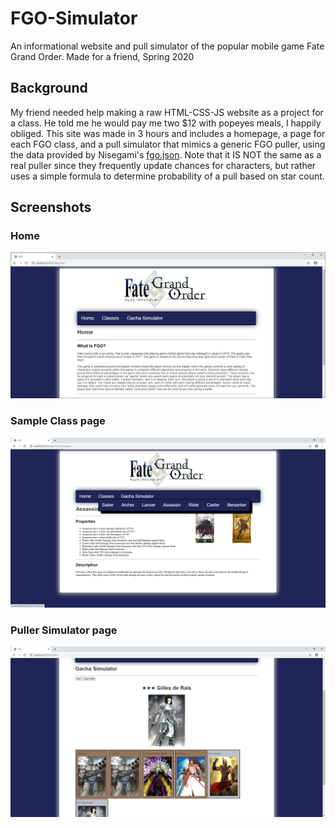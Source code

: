 # FGO-Simulator
An informational website and pull simulator of the popular mobile game Fate Grand Order. Made for a friend, Spring 2020

## Background
My friend needed help making a raw HTML-CSS-JS website as a project for a class. He told me he would pay me two $12 with popeyes meals, 
I happily obliged. This site was made in 3 hours and includes a homepage, a page for each FGO class, and a pull simulator that mimics a generic FGO
puller, using the data provided by Nisegami's [fgo.json](https://gist.github.com/nisegami/d7eab484484ae8ee1958a09f73207fac). Note that it
IS NOT the same as a real puller since they frequently update chances for characters, but rather uses a simple formula to determine probability
of a pull based on star count.

## Screenshots
### Home  
![Home](https://github.com/James-Oswald/FGO-Simulator/blob/master/screenshots/Home.png)

### Sample Class page  
![Classes](https://github.com/James-Oswald/FGO-Simulator/blob/master/screenshots/class.png)

### Puller Simulator page  
![Puller](https://github.com/James-Oswald/FGO-Simulator/blob/master/screenshots/sim.png)
